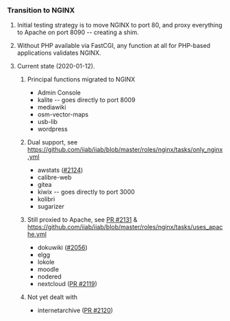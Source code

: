 ### Transition to NGINX

1. Initial testing strategy is to move NGINX to port 80, and proxy everything to Apache on port 8090 -- creating a shim.

2. Without PHP available via FastCGI, any function at all for PHP-based applications validates NGINX.

3. Current state (2020-01-12).

   1. Principal functions migrated to NGINX
      * Admin Console
      * kalite -- goes directly to port 8009
      * mediawiki
      * osm-vector-maps
      * usb-lib
      * wordpress

   2. Dual support, see https://github.com/iiab/iiab/blob/master/roles/nginx/tasks/only_nginx.yml
      * awstats ([#2124](https://github.com/iiab/iiab/issues/2124))
      * calibre-web
      * gitea
      * kiwix -- goes directly to port 3000
      * kolibri
      * sugarizer

   3. Still proxied to Apache, see [PR #2131](https://github.com/iiab/iiab/pull/2131) & https://github.com/iiab/iiab/blob/master/roles/nginx/tasks/uses_apache.yml
      * dokuwiki ([#2056](https://github.com/iiab/iiab/issues/2056))
      * elgg
      * lokole
      * moodle
      * nodered
      * nextcloud ([PR #2119](https://github.com/iiab/iiab/pull/2119))

   4. Not yet dealt with
      * internetarchive ([PR #2120](https://github.com/iiab/iiab/pull/2120))
